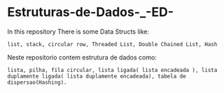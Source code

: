 # Estruturas-de-Dados-_-ED-

In this repository There is some Data Structs like:

    list, stack, circular row, Threaded List, Double Chained List, Hash
    
Neste repositorio contem estrutura de dados como:

    lista, pilha, fila circular, lista ligada( lista encadeada ), lista duplamente ligada( lista duplamente encadeada), tabela de             dispersao(Hashing).
    
    
